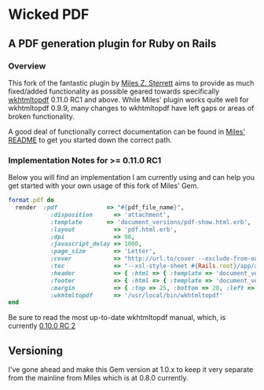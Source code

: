 # Wicked PDF

## A PDF generation plugin for Ruby on Rails

### Overview
This fork of the fantastic plugin by [Miles Z. Sterrett](https://github.com/mileszs) aims to provide as much fixed/added functionality as possible geared towards specifically [wkhtmltopdf](https://code.google.com/p/wkhtmltopdf/) 0.11.0 RC1 and above. While Miles' plugin works quite well for wkhtmltopdf 0.9.9, many changes to wkhtmltopdf have left gaps or areas of broken functionality.

A good deal of functionally correct documentation can be found in [Miles' README](https://github.com/mileszs/wicked_pdf/blob/master/README.md) to get you started down the correct path.

### Implementation Notes for >= 0.11.0 RC1
Below you will find an implementation I am currently using and can help you get started with your own  usage of this fork of Miles' Gem.

```ruby
format.pdf do
  render  :pdf              => "#{pdf_file_name}",
            :disposition      => 'attachment',
            :template       => 'document_versions/pdf-show.html.erb',
            :layout           => 'pdf.html.erb',
            :dpi              => 96,
            :javascript_delay => 1000,
            :page_size        => 'Letter',
            :cover            => "http://url.to/cover --exclude-from-outline",
            :toc              => "--xsl-style-sheet #{Rails.root}/app/assets/xsl/toc.xsl",
            :header           => { :html => { :template => 'document_version/header.html.erb' }, :spacing => 10 },
            :footer           => { :html => { :template => 'document_version/footer.html.erb' }, :spacing => 5 },
            :margin           => { :top => 25, :bottom => 20, :left => 9, :right => 12 },
            :wkhtmltopdf      => '/usr/local/bin/wkhtmltopdf'
end
```
Be sure to read the most up-to-date wkhtmltopdf manual, which, is currently [0.10.0 RC 2](http://madalgo.au.dk/~jakobt/wkhtmltoxdoc/wkhtmltopdf_0.10.0_rc2-doc.html)

## Versioning
I've gone ahead and make this Gem version at 1.0.x to keep it very separate from the mainline from Miles which is at 0.8.0 currently.
